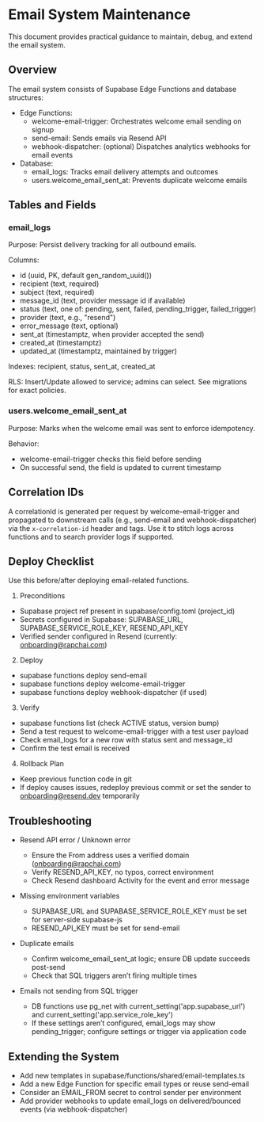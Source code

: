 # Email System Maintenance

This document provides practical guidance to maintain, debug, and extend the email system.

## Overview

The email system consists of Supabase Edge Functions and database structures:
- Edge Functions:
  - welcome-email-trigger: Orchestrates welcome email sending on signup
  - send-email: Sends emails via Resend API
  - webhook-dispatcher: (optional) Dispatches analytics webhooks for email events
- Database:
  - email_logs: Tracks email delivery attempts and outcomes
  - users.welcome_email_sent_at: Prevents duplicate welcome emails

## Tables and Fields

### email_logs
Purpose: Persist delivery tracking for all outbound emails.

Columns:
- id (uuid, PK, default gen_random_uuid())
- recipient (text, required)
- subject (text, required)
- message_id (text, provider message id if available)
- status (text, one of: pending, sent, failed, pending_trigger, failed_trigger)
- provider (text, e.g., "resend")
- error_message (text, optional)
- sent_at (timestamptz, when provider accepted the send)
- created_at (timestamptz)
- updated_at (timestamptz, maintained by trigger)

Indexes: recipient, status, sent_at, created_at

RLS: Insert/Update allowed to service; admins can select. See migrations for exact policies.

### users.welcome_email_sent_at
Purpose: Marks when the welcome email was sent to enforce idempotency.

Behavior:
- welcome-email-trigger checks this field before sending
- On successful send, the field is updated to current timestamp

## Correlation IDs

A correlationId is generated per request by welcome-email-trigger and propagated to downstream calls (e.g., send-email and webhook-dispatcher) via the `x-correlation-id` header and tags. Use it to stitch logs across functions and to search provider logs if supported.

## Deploy Checklist

Use this before/after deploying email-related functions.

1) Preconditions
- Supabase project ref present in supabase/config.toml (project_id)
- Secrets configured in Supabase: SUPABASE_URL, SUPABASE_SERVICE_ROLE_KEY, RESEND_API_KEY
- Verified sender configured in Resend (currently: onboarding@rapchai.com)

2) Deploy
- supabase functions deploy send-email
- supabase functions deploy welcome-email-trigger
- supabase functions deploy webhook-dispatcher (if used)

3) Verify
- supabase functions list (check ACTIVE status, version bump)
- Send a test request to welcome-email-trigger with a test user payload
- Check email_logs for a new row with status sent and message_id
- Confirm the test email is received

4) Rollback Plan
- Keep previous function code in git
- If deploy causes issues, redeploy previous commit or set the sender to onboarding@resend.dev temporarily

## Troubleshooting

- Resend API error / Unknown error
  - Ensure the From address uses a verified domain (onboarding@rapchai.com)
  - Verify RESEND_API_KEY, no typos, correct environment
  - Check Resend dashboard Activity for the event and error message

- Missing environment variables
  - SUPABASE_URL and SUPABASE_SERVICE_ROLE_KEY must be set for server-side supabase-js
  - RESEND_API_KEY must be set for send-email

- Duplicate emails
  - Confirm welcome_email_sent_at logic; ensure DB update succeeds post-send
  - Check that SQL triggers aren’t firing multiple times

- Emails not sending from SQL trigger
  - DB functions use pg_net with current_setting('app.supabase_url') and current_setting('app.service_role_key')
  - If these settings aren’t configured, email_logs may show pending_trigger; configure settings or trigger via application code

## Extending the System

- Add new templates in supabase/functions/shared/email-templates.ts
- Add a new Edge Function for specific email types or reuse send-email
- Consider an EMAIL_FROM secret to control sender per environment
- Add provider webhooks to update email_logs on delivered/bounced events (via webhook-dispatcher)

